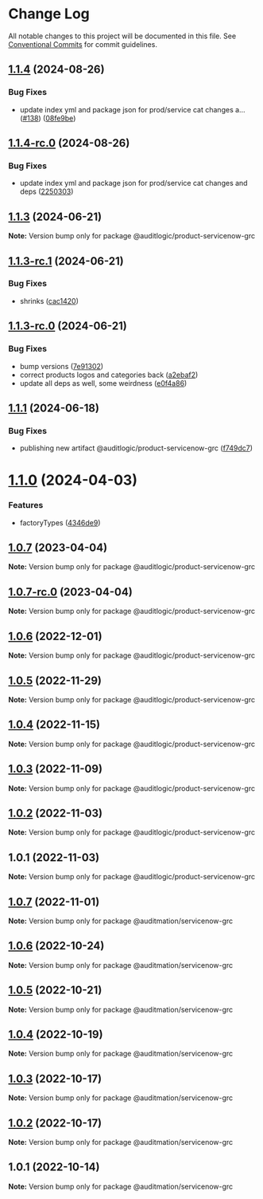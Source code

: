 # Change Log

All notable changes to this project will be documented in this file.
See [Conventional Commits](https://conventionalcommits.org) for commit guidelines.

## [1.1.4](https://github.com/auditlogic/product/compare/@auditlogic/product-servicenow-grc@1.1.3...@auditlogic/product-servicenow-grc@1.1.4) (2024-08-26)


### Bug Fixes

* update index yml and package json for prod/service cat changes a… ([#138](https://github.com/auditlogic/product/issues/138)) ([08fe9be](https://github.com/auditlogic/product/commit/08fe9beb1c8457462a19bc69caa02e6212d97e1a))





## [1.1.4-rc.0](https://github.com/auditlogic/product/compare/@auditlogic/product-servicenow-grc@1.1.3...@auditlogic/product-servicenow-grc@1.1.4-rc.0) (2024-08-26)


### Bug Fixes

* update index yml and package json for prod/service cat changes and deps ([2250303](https://github.com/auditlogic/product/commit/225030363a363608240135b7ebed386b28f01e4b))





## [1.1.3](https://github.com/auditlogic/product/compare/@auditlogic/product-servicenow-grc@1.1.3-rc.1...@auditlogic/product-servicenow-grc@1.1.3) (2024-06-21)

**Note:** Version bump only for package @auditlogic/product-servicenow-grc





## [1.1.3-rc.1](https://github.com/auditlogic/product/compare/@auditlogic/product-servicenow-grc@1.1.3-rc.0...@auditlogic/product-servicenow-grc@1.1.3-rc.1) (2024-06-21)


### Bug Fixes

* shrinks ([cac1420](https://github.com/auditlogic/product/commit/cac14200fefcd8183ab69fe89a47bd3f70f563e9))





## [1.1.3-rc.0](https://github.com/auditlogic/product/compare/@auditlogic/product-servicenow-grc@1.1.1...@auditlogic/product-servicenow-grc@1.1.3-rc.0) (2024-06-21)


### Bug Fixes

* bump versions ([7e91302](https://github.com/auditlogic/product/commit/7e913023b8b312150ed7762c32fbbe616be71de5))
* correct products logos and categories back ([a2ebaf2](https://github.com/auditlogic/product/commit/a2ebaf2efe8e232e6ff22c774c456048771f9469))
* update all deps as well, some weirdness ([e0f4a86](https://github.com/auditlogic/product/commit/e0f4a864714e2d3de6bbf3da014d5312fe53be2f))





## [1.1.1](https://github.com/auditlogic/product/compare/@auditlogic/product-servicenow-grc@1.1.0...@auditlogic/product-servicenow-grc@1.1.1) (2024-06-18)


### Bug Fixes

* publishing new artifact @auditlogic/product-servicenow-grc ([f749dc7](https://github.com/auditlogic/product/commit/f749dc76ee3c0fc409e6e00085089e7a3831e5ee))





# [1.1.0](https://github.com/auditlogic/product/compare/@auditlogic/product-servicenow-grc@1.0.7...@auditlogic/product-servicenow-grc@1.1.0) (2024-04-03)


### Features

* factoryTypes ([4346de9](https://github.com/auditlogic/product/commit/4346de92693aee892fccf725338ffc7b80ab182b))





## [1.0.7](https://github.com/auditlogic/product/compare/@auditlogic/product-servicenow-grc@1.0.6...@auditlogic/product-servicenow-grc@1.0.7) (2023-04-04)

**Note:** Version bump only for package @auditlogic/product-servicenow-grc





## [1.0.7-rc.0](https://github.com/auditlogic/product/compare/@auditlogic/product-servicenow-grc@1.0.6...@auditlogic/product-servicenow-grc@1.0.7-rc.0) (2023-04-04)

**Note:** Version bump only for package @auditlogic/product-servicenow-grc





## [1.0.6](https://github.com/auditlogic/product/compare/@auditlogic/product-servicenow-grc@1.0.5...@auditlogic/product-servicenow-grc@1.0.6) (2022-12-01)

**Note:** Version bump only for package @auditlogic/product-servicenow-grc





## [1.0.5](https://github.com/auditlogic/product/compare/@auditlogic/product-servicenow-grc@1.0.4...@auditlogic/product-servicenow-grc@1.0.5) (2022-11-29)

**Note:** Version bump only for package @auditlogic/product-servicenow-grc





## [1.0.4](https://github.com/auditlogic/product/compare/@auditlogic/product-servicenow-grc@1.0.3...@auditlogic/product-servicenow-grc@1.0.4) (2022-11-15)

**Note:** Version bump only for package @auditlogic/product-servicenow-grc





## [1.0.3](https://github.com/auditlogic/product/compare/@auditlogic/product-servicenow-grc@1.0.2...@auditlogic/product-servicenow-grc@1.0.3) (2022-11-09)

**Note:** Version bump only for package @auditlogic/product-servicenow-grc





## [1.0.2](https://github.com/auditlogic/product/compare/@auditlogic/product-servicenow-grc@1.0.1...@auditlogic/product-servicenow-grc@1.0.2) (2022-11-03)

**Note:** Version bump only for package @auditlogic/product-servicenow-grc





## 1.0.1 (2022-11-03)

**Note:** Version bump only for package @auditlogic/product-servicenow-grc





## [1.0.7](https://github.com/auditmation/store-content/compare/@auditmation/servicenow-grc@1.0.6...@auditmation/servicenow-grc@1.0.7) (2022-11-01)

**Note:** Version bump only for package @auditmation/servicenow-grc





## [1.0.6](https://github.com/auditmation/store-content/compare/@auditmation/servicenow-grc@1.0.5...@auditmation/servicenow-grc@1.0.6) (2022-10-24)

**Note:** Version bump only for package @auditmation/servicenow-grc





## [1.0.5](https://github.com/auditmation/store-content/compare/@auditmation/servicenow-grc@1.0.4...@auditmation/servicenow-grc@1.0.5) (2022-10-21)

**Note:** Version bump only for package @auditmation/servicenow-grc





## [1.0.4](https://github.com/auditmation/store-content/compare/@auditmation/servicenow-grc@1.0.3...@auditmation/servicenow-grc@1.0.4) (2022-10-19)

**Note:** Version bump only for package @auditmation/servicenow-grc





## [1.0.3](https://github.com/auditmation/store-content/compare/@auditmation/servicenow-grc@1.0.2...@auditmation/servicenow-grc@1.0.3) (2022-10-17)

**Note:** Version bump only for package @auditmation/servicenow-grc





## [1.0.2](https://github.com/auditmation/store-content/compare/@auditmation/servicenow-grc@1.0.1...@auditmation/servicenow-grc@1.0.2) (2022-10-17)

**Note:** Version bump only for package @auditmation/servicenow-grc





## 1.0.1 (2022-10-14)

**Note:** Version bump only for package @auditmation/servicenow-grc
